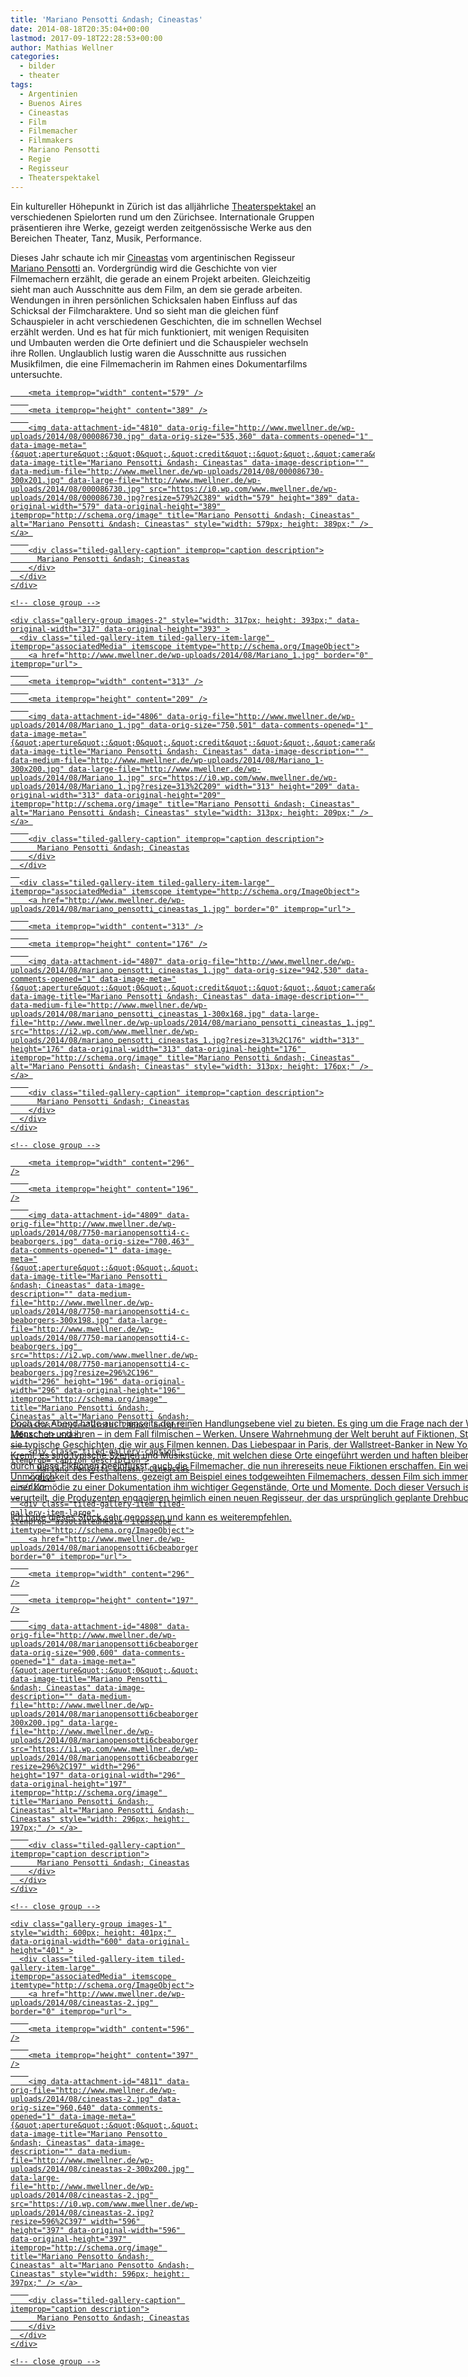 ```yaml
---
title: 'Mariano Pensotti &ndash; Cineastas'
date: 2014-08-18T20:35:04+00:00
lastmod: 2017-09-18T22:28:53+00:00
author: Mathias Wellner
categories:
  - bilder
  - theater
tags:
  - Argentinien
  - Buenos Aires
  - Cineastas
  - Film
  - Filmemacher
  - Filmmakers
  - Mariano Pensotti
  - Regie
  - Regisseur
  - Theaterspektakel
---
```

Ein kultureller Höhepunkt in Zürich ist das alljährliche <a href="https://www.theaterspektakel.ch/" title="Theaterspektakel" target="_blank">Theaterspektakel</a> an verschiedenen Spielorten rund um den Zürichsee. Internationale Gruppen präsentieren ihre Werke, gezeigt werden zeitgenössische Werke aus den Bereichen Theater, Tanz, Musik, Performance. 

Dieses Jahr schaute ich mir <a href="http://marianopensotti.com/cineastaseng.html" title="Filmmakers (Cineastas)" target="_blank">Cineastas</a> vom argentinischen Regisseur <a href="http://marianopensotti.com" title="Mariano Pensotti" target="_blank">Mariano Pensotti</a> an. Vordergründig wird die Geschichte von vier Filmemachern erzählt, die gerade an einem Projekt arbeiten. Gleichzeitig sieht man auch Ausschnitte aus dem Film, an dem sie gerade arbeiten. Wendungen in ihren persönlichen Schicksalen haben Einfluss auf das Schicksal der Filmcharaktere. Und so sieht man die gleichen fünf Schauspieler in acht verschiedenen Geschichten, die im schnellen Wechsel erzählt werden. Und es hat für mich funktioniert, mit wenigen Requisiten und Umbauten werden die Orte definiert und die Schauspieler wechseln ihre Rollen. Unglaublich lustig waren die Ausschnitte aus russichen Musikfilmen, die eine Filmemacherin im Rahmen eines Dokumentarfilms untersuchte. 

<div class="tiled-gallery type-rectangular tiled-gallery-unresized" data-original-width="900" data-carousel-extra='{&quot;blog_id&quot;:1,&quot;permalink&quot;:&quot;http:\/\/www.mwellner.de\/2014\/08\/18\/mariano-pensotti-cineastas\/&quot;,&quot;likes_blog_id&quot;:&quot;9056871&quot;}' itemscope itemtype="http://schema.org/ImageGallery" >
  <div class="gallery-row" style="width: 900px; height: 393px;" data-original-width="900" data-original-height="393" >
    <div class="gallery-group images-1" style="width: 583px; height: 393px;" data-original-width="583" data-original-height="393" >
      <div class="tiled-gallery-item tiled-gallery-item-large" itemprop="associatedMedia" itemscope itemtype="http://schema.org/ImageObject">
        <a href="http://www.mwellner.de/wp-uploads/2014/08/000086730.jpg" border="0" itemprop="url"> 
        
        <meta itemprop="width" content="579" />
        
        <meta itemprop="height" content="389" />
        
        <img data-attachment-id="4810" data-orig-file="http://www.mwellner.de/wp-uploads/2014/08/000086730.jpg" data-orig-size="535,360" data-comments-opened="1" data-image-meta="{&quot;aperture&quot;:&quot;0&quot;,&quot;credit&quot;:&quot;&quot;,&quot;camera&quot;:&quot;&quot;,&quot;caption&quot;:&quot;&quot;,&quot;created_timestamp&quot;:&quot;0&quot;,&quot;copyright&quot;:&quot;&quot;,&quot;focal_length&quot;:&quot;0&quot;,&quot;iso&quot;:&quot;0&quot;,&quot;shutter_speed&quot;:&quot;0&quot;,&quot;title&quot;:&quot;&quot;}" data-image-title="Mariano Pensotti &ndash; Cineastas" data-image-description="" data-medium-file="http://www.mwellner.de/wp-uploads/2014/08/000086730-300x201.jpg" data-large-file="http://www.mwellner.de/wp-uploads/2014/08/000086730.jpg" src="https://i0.wp.com/www.mwellner.de/wp-uploads/2014/08/000086730.jpg?resize=579%2C389" width="579" height="389" data-original-width="579" data-original-height="389" itemprop="http://schema.org/image" title="Mariano Pensotti &ndash; Cineastas" alt="Mariano Pensotti &ndash; Cineastas" style="width: 579px; height: 389px;" /> </a> 
        
        <div class="tiled-gallery-caption" itemprop="caption description">
          Mariano Pensotti &ndash; Cineastas
        </div>
      </div>
    </div>
    
    <!-- close group -->
    
    <div class="gallery-group images-2" style="width: 317px; height: 393px;" data-original-width="317" data-original-height="393" >
      <div class="tiled-gallery-item tiled-gallery-item-large" itemprop="associatedMedia" itemscope itemtype="http://schema.org/ImageObject">
        <a href="http://www.mwellner.de/wp-uploads/2014/08/Mariano_1.jpg" border="0" itemprop="url"> 
        
        <meta itemprop="width" content="313" />
        
        <meta itemprop="height" content="209" />
        
        <img data-attachment-id="4806" data-orig-file="http://www.mwellner.de/wp-uploads/2014/08/Mariano_1.jpg" data-orig-size="750,501" data-comments-opened="1" data-image-meta="{&quot;aperture&quot;:&quot;0&quot;,&quot;credit&quot;:&quot;&quot;,&quot;camera&quot;:&quot;&quot;,&quot;caption&quot;:&quot;&quot;,&quot;created_timestamp&quot;:&quot;0&quot;,&quot;copyright&quot;:&quot;&quot;,&quot;focal_length&quot;:&quot;0&quot;,&quot;iso&quot;:&quot;0&quot;,&quot;shutter_speed&quot;:&quot;0&quot;,&quot;title&quot;:&quot;&quot;}" data-image-title="Mariano Pensotti &ndash; Cineastas" data-image-description="" data-medium-file="http://www.mwellner.de/wp-uploads/2014/08/Mariano_1-300x200.jpg" data-large-file="http://www.mwellner.de/wp-uploads/2014/08/Mariano_1.jpg" src="https://i0.wp.com/www.mwellner.de/wp-uploads/2014/08/Mariano_1.jpg?resize=313%2C209" width="313" height="209" data-original-width="313" data-original-height="209" itemprop="http://schema.org/image" title="Mariano Pensotti &ndash; Cineastas" alt="Mariano Pensotti &ndash; Cineastas" style="width: 313px; height: 209px;" /> </a> 
        
        <div class="tiled-gallery-caption" itemprop="caption description">
          Mariano Pensotti &ndash; Cineastas
        </div>
      </div>
      
      <div class="tiled-gallery-item tiled-gallery-item-large" itemprop="associatedMedia" itemscope itemtype="http://schema.org/ImageObject">
        <a href="http://www.mwellner.de/wp-uploads/2014/08/mariano_pensotti_cineastas_1.jpg" border="0" itemprop="url"> 
        
        <meta itemprop="width" content="313" />
        
        <meta itemprop="height" content="176" />
        
        <img data-attachment-id="4807" data-orig-file="http://www.mwellner.de/wp-uploads/2014/08/mariano_pensotti_cineastas_1.jpg" data-orig-size="942,530" data-comments-opened="1" data-image-meta="{&quot;aperture&quot;:&quot;0&quot;,&quot;credit&quot;:&quot;&quot;,&quot;camera&quot;:&quot;&quot;,&quot;caption&quot;:&quot;&quot;,&quot;created_timestamp&quot;:&quot;0&quot;,&quot;copyright&quot;:&quot;&quot;,&quot;focal_length&quot;:&quot;0&quot;,&quot;iso&quot;:&quot;0&quot;,&quot;shutter_speed&quot;:&quot;0&quot;,&quot;title&quot;:&quot;&quot;}" data-image-title="Mariano Pensotti &ndash; Cineastas" data-image-description="" data-medium-file="http://www.mwellner.de/wp-uploads/2014/08/mariano_pensotti_cineastas_1-300x168.jpg" data-large-file="http://www.mwellner.de/wp-uploads/2014/08/mariano_pensotti_cineastas_1.jpg" src="https://i2.wp.com/www.mwellner.de/wp-uploads/2014/08/mariano_pensotti_cineastas_1.jpg?resize=313%2C176" width="313" height="176" data-original-width="313" data-original-height="176" itemprop="http://schema.org/image" title="Mariano Pensotti &ndash; Cineastas" alt="Mariano Pensotti &ndash; Cineastas" style="width: 313px; height: 176px;" /> </a> 
        
        <div class="tiled-gallery-caption" itemprop="caption description">
          Mariano Pensotti &ndash; Cineastas
        </div>
      </div>
    </div>
    
    <!-- close group -->
  </div>
  
  <!-- close row -->
  
  <div class="gallery-row" style="width: 900px; height: 401px;" data-original-width="900" data-original-height="401" >
    <div class="gallery-group images-2" style="width: 300px; height: 401px;" data-original-width="300" data-original-height="401" >
      <div class="tiled-gallery-item tiled-gallery-item-large" itemprop="associatedMedia" itemscope itemtype="http://schema.org/ImageObject">
        <a href="http://www.mwellner.de/wp-uploads/2014/08/7750-marianopensotti4-c-beaborgers.jpg" border="0" itemprop="url"> 
        
        <meta itemprop="width" content="296" />
        
        <meta itemprop="height" content="196" />
        
        <img data-attachment-id="4809" data-orig-file="http://www.mwellner.de/wp-uploads/2014/08/7750-marianopensotti4-c-beaborgers.jpg" data-orig-size="700,463" data-comments-opened="1" data-image-meta="{&quot;aperture&quot;:&quot;0&quot;,&quot;credit&quot;:&quot;&quot;,&quot;camera&quot;:&quot;&quot;,&quot;caption&quot;:&quot;&quot;,&quot;created_timestamp&quot;:&quot;0&quot;,&quot;copyright&quot;:&quot;&quot;,&quot;focal_length&quot;:&quot;0&quot;,&quot;iso&quot;:&quot;0&quot;,&quot;shutter_speed&quot;:&quot;0&quot;,&quot;title&quot;:&quot;&quot;}" data-image-title="Mariano Pensotti &ndash; Cineastas" data-image-description="" data-medium-file="http://www.mwellner.de/wp-uploads/2014/08/7750-marianopensotti4-c-beaborgers-300x198.jpg" data-large-file="http://www.mwellner.de/wp-uploads/2014/08/7750-marianopensotti4-c-beaborgers.jpg" src="https://i2.wp.com/www.mwellner.de/wp-uploads/2014/08/7750-marianopensotti4-c-beaborgers.jpg?resize=296%2C196" width="296" height="196" data-original-width="296" data-original-height="196" itemprop="http://schema.org/image" title="Mariano Pensotti &ndash; Cineastas" alt="Mariano Pensotti &ndash; Cineastas" style="width: 296px; height: 196px;" /> </a> 
        
        <div class="tiled-gallery-caption" itemprop="caption description">
          Mariano Pensotti &ndash; Cineastas
        </div>
      </div>
      
      <div class="tiled-gallery-item tiled-gallery-item-large" itemprop="associatedMedia" itemscope itemtype="http://schema.org/ImageObject">
        <a href="http://www.mwellner.de/wp-uploads/2014/08/marianopensotti6cbeaborgers_0.jpg" border="0" itemprop="url"> 
        
        <meta itemprop="width" content="296" />
        
        <meta itemprop="height" content="197" />
        
        <img data-attachment-id="4808" data-orig-file="http://www.mwellner.de/wp-uploads/2014/08/marianopensotti6cbeaborgers_0.jpg" data-orig-size="900,600" data-comments-opened="1" data-image-meta="{&quot;aperture&quot;:&quot;0&quot;,&quot;credit&quot;:&quot;&quot;,&quot;camera&quot;:&quot;&quot;,&quot;caption&quot;:&quot;&quot;,&quot;created_timestamp&quot;:&quot;0&quot;,&quot;copyright&quot;:&quot;&quot;,&quot;focal_length&quot;:&quot;0&quot;,&quot;iso&quot;:&quot;0&quot;,&quot;shutter_speed&quot;:&quot;0&quot;,&quot;title&quot;:&quot;&quot;}" data-image-title="Mariano Pensotti &ndash; Cineastas" data-image-description="" data-medium-file="http://www.mwellner.de/wp-uploads/2014/08/marianopensotti6cbeaborgers_0-300x200.jpg" data-large-file="http://www.mwellner.de/wp-uploads/2014/08/marianopensotti6cbeaborgers_0.jpg" src="https://i1.wp.com/www.mwellner.de/wp-uploads/2014/08/marianopensotti6cbeaborgers_0.jpg?resize=296%2C197" width="296" height="197" data-original-width="296" data-original-height="197" itemprop="http://schema.org/image" title="Mariano Pensotti &ndash; Cineastas" alt="Mariano Pensotti &ndash; Cineastas" style="width: 296px; height: 197px;" /> </a> 
        
        <div class="tiled-gallery-caption" itemprop="caption description">
          Mariano Pensotti &ndash; Cineastas
        </div>
      </div>
    </div>
    
    <!-- close group -->
    
    <div class="gallery-group images-1" style="width: 600px; height: 401px;" data-original-width="600" data-original-height="401" >
      <div class="tiled-gallery-item tiled-gallery-item-large" itemprop="associatedMedia" itemscope itemtype="http://schema.org/ImageObject">
        <a href="http://www.mwellner.de/wp-uploads/2014/08/cineastas-2.jpg" border="0" itemprop="url"> 
        
        <meta itemprop="width" content="596" />
        
        <meta itemprop="height" content="397" />
        
        <img data-attachment-id="4811" data-orig-file="http://www.mwellner.de/wp-uploads/2014/08/cineastas-2.jpg" data-orig-size="960,640" data-comments-opened="1" data-image-meta="{&quot;aperture&quot;:&quot;0&quot;,&quot;credit&quot;:&quot;&quot;,&quot;camera&quot;:&quot;&quot;,&quot;caption&quot;:&quot;&quot;,&quot;created_timestamp&quot;:&quot;0&quot;,&quot;copyright&quot;:&quot;&quot;,&quot;focal_length&quot;:&quot;0&quot;,&quot;iso&quot;:&quot;0&quot;,&quot;shutter_speed&quot;:&quot;0&quot;,&quot;title&quot;:&quot;&quot;}" data-image-title="Mariano Pensotto &ndash; Cineastas" data-image-description="" data-medium-file="http://www.mwellner.de/wp-uploads/2014/08/cineastas-2-300x200.jpg" data-large-file="http://www.mwellner.de/wp-uploads/2014/08/cineastas-2.jpg" src="https://i0.wp.com/www.mwellner.de/wp-uploads/2014/08/cineastas-2.jpg?resize=596%2C397" width="596" height="397" data-original-width="596" data-original-height="397" itemprop="http://schema.org/image" title="Mariano Pensotto &ndash; Cineastas" alt="Mariano Pensotto &ndash; Cineastas" style="width: 596px; height: 397px;" /> </a> 
        
        <div class="tiled-gallery-caption" itemprop="caption description">
          Mariano Pensotto &ndash; Cineastas
        </div>
      </div>
    </div>
    
    <!-- close group -->
  </div>
  
  <!-- close row -->
</div>

Doch der Abend hatte auch jenseits der reinen Handlungsebene viel zu bieten. Es ging um die Frage nach der Wechselbeziehung von Menschen und ihren &ndash; in dem Fall filmischen &ndash; Werken. Unsere Wahrnehmung der Welt beruht auf Fiktionen, Städte haben jeweils für sie typische Geschichten, die wir aus Filmen kennen. Das Liebespaar in Paris, der Wallstreet-Banker in New York, Mission Impossible im Kreml, es sind typische Szenen und Musikstücke, mit welchen diese Orte eingeführt werden und haften bleiben. Und so sind wir alle durch diese Fiktionen beeinflusst, auch die Filmemacher, die nun ihrereseits neue Fiktionen erschaffen. Ein weiteres Thema war die Unmöglichkeit des Festhaltens, gezeigt am Beispiel eines todgeweihten Filmemachers, dessen Film sich immer mehr entwickelt, von einer Komödie zu einer Dokumentation ihm wichtiger Gegenstände, Orte und Momente. Doch dieser Versuch ist zum Scheitern verurteilt, die Produzenten engagieren heimlich einen neuen Regisseur, der das ursprünglich geplante Drehbuch umsetzt. 

Ich habe dieses Stück sehr genossen und kann es weiterempfehlen.